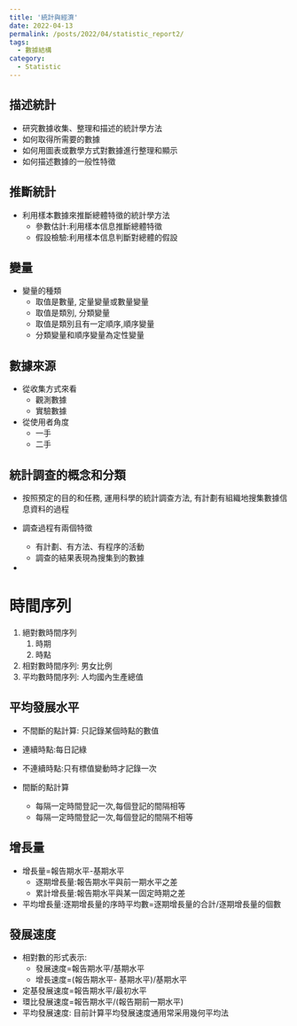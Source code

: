 ```yaml
---
title: '統計與經濟'
date: 2022-04-13
permalink: /posts/2022/04/statistic_report2/
tags:
  - 數據結構
category:
  - Statistic
---
```






## 描述統計
- 研究數據收集、整理和描述的統計學方法
- 如何取得所需要的數據
- 如何用圖表或數學方式對數據進行整理和顯示
- 如何描述數據的一般性特徵

## 推斷統計
- 利用樣本數據來推斷總體特徵的統計學方法
  - 參數估計:利用樣本信息推斷總體特徵
  - 假設檢驗:利用樣本信息判斷對總體的假設

## 變量
- 變量的種類 
  - 取值是數量, 定量變量或數量變量
  - 取值是類別, 分類變量
  - 取值是類別且有一定順序,順序變量
  - 分類變量和順序變量為定性變量


## 數據來源
- 從收集方式來看
  - 觀測數據
  - 實驗數據
- 從使用者角度
  - 一手
  - 二手

## 統計調查的概念和分類
- 按照預定的目的和任務, 運用科學的統計調查方法, 有計劃有組織地搜集數據信息資料的過程
- 調查過程有兩個特徵
  - 有計劃、有方法、有程序的活動
  - 調查的結果表現為搜集到的數據

- 

# 時間序列

1. 絕對數時間序列
   1. 時期
   2. 時點
2. 相對數時間序列: 男女比例
3. 平均數時間序列: 人均國內生產總值


## 平均發展水平
- 不間斷的點計算: 只記錄某個時點的數值
 - 連續時點:每日記綠
 - 不連續時點:只有標值變動時才記錄一次
- 間斷的點計算


  - 每隔一定時間登記一次,每個登記的間隔相等
  - 每隔一定時間登記一次,每個登記的間隔不相等

## 增長量
- 增長量=報告期水平-基期水平
  - 逐期增長量:報告期水平與前一期水平之差
  - 累計增長量:報告期水平與某一固定時期之差
- 平均增長量:逐期增長量的序時平均數=逐期增長量的合計/逐期增長量的個數
  
## 發展速度
- 相對數的形式表示: 
  - 發展速度=報告期水平/基期水平
  - 增長速度=(報告期水平- 基期水平)/基期水平
- 定基發展速度=報告期水平/最初水平
- 環比發展速度=報告期水平/(報告期前一期水平)
- 平均發展速度: 目前計算平均發展速度通用常采用幾何平均法


